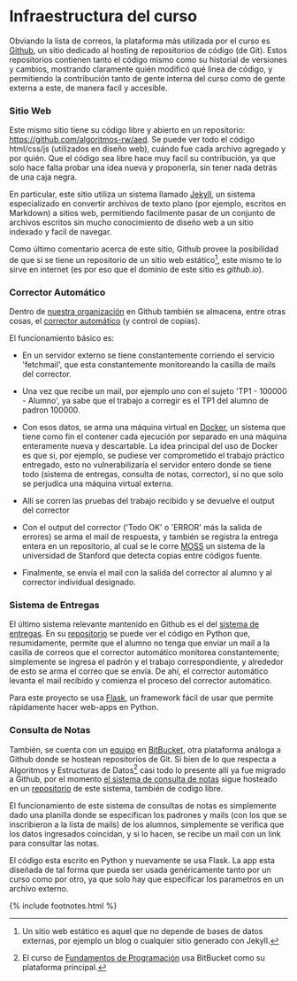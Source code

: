 Infraestructura del curso
=========================

Obviando la lista de correos, la plataforma más utilizada por el curso es [Github](http://github.com/), un sitio dedicado al hosting de repositorios de código (de Git). Estos repositorios contienen tanto el código mismo como su historial de versiones y cambios, mostrando claramente quién modificó qué linea de código, y permitiendo la contribución tanto de gente interna del curso como de gente externa a este, de manera facíl y accesible.

### Sitio Web

Este mismo sitio tiene su código libre y abierto en un repositorio: <https://github.com/algoritmos-rw/aed>. Se puede ver todo el código html/css/js (utilizados en diseño web), cuándo fue cada archivo agregado y por quién. Que el código sea libre hace muy facil su contribución, ya que solo hace falta probar una idea nueva y proponerla, sin tener nada detrás de una caja negra.

En particular, este sitio utiliza un sistema llamado [Jekyll](https://jekyllrb.com/), un sistema especializado en convertir archivos de texto plano (por ejemplo, escritos en Markdown) a sitios web, permitiendo facilmente pasar de un conjunto de archivos escritos sin mucho conocimiento de diseño web a un sitio indexado y facil de navegar.

Como último comentario acerca de este sitio, Github provee la posibilidad de que si se tiene un repositorio de un sitio web estático[^1], este mismo te lo sirve en internet (es por eso que el dominio de este sitio es *github.io*).

### Corrector Automático

Dentro de [nuestra organización](https://github.com/algoritmos-rw/) en Github también se almacena, entre otras cosas, el [corrector automático](https://github.com/algoritmos-rw/corrector/tree/fiuba) (y control de copias).

El funcionamiento básico es:

* En un servidor externo se tiene constantemente corriendo el servicio 'fetchmail', que esta constantemente monitoreando la casilla de mails del corrector.

* Una vez que recibe un mail, por ejemplo uno con el sujeto 'TP1 - 100000 - Alumno', ya sabe que el trabajo a corregir es el TP1 del alumno de padron 100000.

* Con esos datos, se arma una máquina virtual en [Docker](https://hub.docker.com/r/algoritmosrw/corrector/), un sistema que tiene como fin el contener cada ejecución por separado en una máquina enteramente nueva y descartable. La idea principal del uso de Docker es que si, por ejemplo, se pudiese ver comprometido el trabajo práctico entregado, esto no vulnerabilizaría el servidor entero donde se tiene todo (sistema de entregas, consulta de notas, corrector), si no que solo se perjudica una máquina virtual externa.

* Allí se corren las pruebas del trabajo recibido y se devuelve el output del corrector

* Con el output del corrector ('Todo OK' o 'ERROR' más la salida de errores) se arma el mail de respuesta, y también se registra la entrega entera en un repositorio, al cual se le corre [MOSS](http://theory.stanford.edu/~aiken/moss/) un sistema de la universidad de Stanford que detecta copias entre códigos fuente.

* Finalmente, se envía el mail con la salida del corrector al alumno y al corrector individual designado.

### Sistema de Entregas

El último sistema relevante mantenido en Github es el del [sistema de entregas]({{site.entregas}}). En su [repositorio](https://github.com/algoritmos-rw/algo2_sistema_entregas) se puede ver el código en Python que, resumidamente, permite que el alumno no tenga que enviar un mail a la casilla de correos que el corrector automático monitorea constantemente; simplemente se ingresa el padrón y el trabajo correspondiente, y alrededor de esto se arma el correo que se envía. De ahí, el corrector automático levanta el mail recibido y comienza el proceso del corrector automático.

Para este proyecto se usa [Flask](https://palletsprojects.com/p/flask/), un framework fácil de usar que permite rápidamente hacer web-apps en Python.

### Consulta de Notas

También, se cuenta con un [equipo](http://bitbucket.org/fiuba7540) en [BitBucket](https://bitbucket.org/), otra plataforma análoga a Github donde se hostean repositorios de Git. Si bien de lo que respecta a Algoritmos y Estructuras de Datos[^2] casi todo lo presente allí ya fue migrado a Github, por el momento [el sistema de consulta de notas]({{site.notas}}) sigue hosteado en un [repositorio](https://bitbucket.org/fiuba7540/consultar-notas/src/master/) de este sistema, también de codigo libre.

El funcionamiento de este sistema de consultas de notas es simplemente dado una planilla donde se especifican los padrones y mails (con los que se inscribieron a la lista de mails) de los alumnos, simplemente se verifica que los datos ingresados coincidan, y si lo hacen, se recibe un mail con un link para consultar las notas.

El código esta escrito en Python y nuevamente se usa Flask. La app esta diseñada de tal forma que pueda ser usada genéricamente tanto por un curso como por otro, ya que solo hay que específicar los parametros en un archivo externo.

[^1]: Un sitio web estático es aquel que no depende de bases de datos externas, por ejemplo un blog o cualquier sitio generado con Jekyll.
[^2]: El curso de [Fundamentos de Programación]({{site.algo1}}) usa BitBucket como su plataforma principal.

{% include footnotes.html %}
